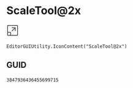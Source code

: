 # ScaleTool@2x
![](/img/ScaleTool@2x.png)

``` CSharp
EditorGUIUtility.IconContent("ScaleTool@2x")
```
## GUID
```
3847936436455699715
```
